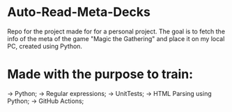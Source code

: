 # Auto-Read-Meta-Decks

Repo for the project made for for a personal project. The goal is to fetch the info of the meta of the game "Magic the Gathering" and place it on my local PC, created using Python.

# Made with the purpose to train:
  -> Python;
  -> Regular expressions;
  -> UnitTests;
  -> HTML Parsing using Python;
  -> GitHub Actions;
